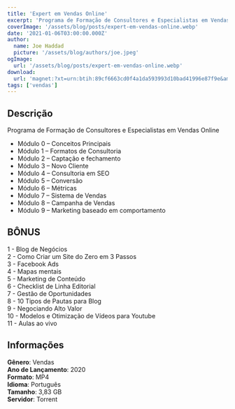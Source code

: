 ```yaml
---
title: 'Expert em Vendas Online'
excerpt: 'Programa de Formação de Consultores e Especialistas em Vendas Online. '
coverImage: '/assets/blog/posts/expert-em-vendas-online.webp'
date: '2021-01-06T03:00:00.000Z'
author:
  name: Joe Haddad
  picture: '/assets/blog/authors/joe.jpeg'
ogImage:
  url: '/assets/blog/posts/expert-em-vendas-online.webp'
download:
  url: 'magnet:?xt=urn:btih:89cf6663cd0f4a1da593993d10bad41996e87f9e&amp;dn=Natanael%20Oliveira%20-%20Expert%20em%20vendas%20online%202.0&amp;tr=udp%3a%2f%2ftracker.openbittorrent.com%3a1337%2fannounce&amp;tr=udp%3a%2f%2ftracker.opentrackr.org%3a1337%2fannounce" class="w3-btn w3-block w3-red'
tags: ['vendas']
---
```

## Descrição

Programa de Formação de Consultores e Especialistas em Vendas Online

- Módulo 0 – Conceitos Principais
- Módulo 1 – Formatos de Consultoria
- Módulo 2 – Captação e fechamento
- Módulo 3 – Novo Cliente
- Módulo 4 – Consultoria em SEO
- Módulo 5 – Conversão
- Módulo 6 – Métricas
- Módulo 7 – Sistema de Vendas
- Módulo 8 – Campanha de Vendas
- Módulo 9 – Marketing baseado em comportamento

## BÔNUS

1 - Blog de Negócios  
2 - Como Criar um Site do Zero em 3 Passos  
3 - Facebook Ads  
4 - Mapas mentais  
5 - Marketing de Conteúdo  
6 - Checklist de Linha Editorial  
7 - Gestão de Oportunidades  
8 - 10 Tipos de Pautas para Blog  
9 - Negociando Alto Valor  
10 - Modelos e Otimização de Vídeos para Youtube  
11 - Aulas ao vivo  

## Informações

**Gênero**: Vendas  
**Ano de Lançamento**: 2020  
**Formato**: MP4  
**Idioma**: Português  
**Tamanho**: 3,83 GB  
**Servidor**: Torrent  
